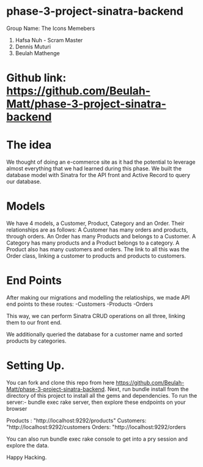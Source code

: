 # phase-3-project-sinatra-backend

Group Name: The Icons
Memebers
1. Hafsa Nuh - Scram Master
2. Dennis Muturi
3. Beulah Mathenge 

# Github link: https://github.com/Beulah-Matt/phase-3-project-sinatra-backend

# The idea
We thought of doing an e-commerce site as it had the potential to leverage almost everything that we had learned during this phase. We built the database model with Sinatra for the API front and Active Record to query our database.

# Models
We have 4 models, a Customer, Product, Category and an Order. 
Their relationships are as follows:
A Customer has many orders and products, through orders.
An Order has many Products and belongs to a Customer.
A Category has many products and a Product belongs to a category.
A Product also has many customers and orders. 
The link to all this was the Order class, linking a customer to products and products to customers.

# End Points
After making our migrations and modelling the relatioships, we made API end points to these routes:
-Customers
-Products
-Orders

This way, we can perform Sinatra CRUD operations on all three, linking them to our front end.

We additionally queried the database for a customer name and sorted products by categories.

# Setting Up.
You can fork and clone this repo from here https://github.com/Beulah-Matt/phase-3-project-sinatra-backend.
Next, run bundle install from the directory of this project to install all the gems and dependencies. 
To run the server:- bundle exec rake server, then explore these endpoints on your browser

Products : "http://localhost:9292/products"
Customers: "http://localhost:9292/customers
Orders: "http://localhost:9292/orders

You can also run bundle exec rake console to get into a  pry session and explore the data. 

Happy Hacking.

